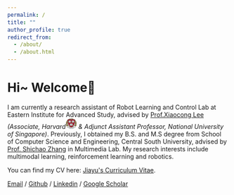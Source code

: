 ```yaml
---
permalink: /
title: ""
author_profile: true
redirect_from: 
  - /about/
  - /about.html
---
```


# Hi~ Welcome👋

I am currently a research assistant of Robot Learning and Control Lab at Eastern Institute for Advanced Study, advised by [Prof.Xiaocong Lee](https://www.xiaocongli.top) *(Associate, Harvard<img src="../images/Harvard_logo.png" alt="school logo" width=25> & Adjunct Assistant Professor, National University of Singapore)*. Previously, I obtained my B.S. and M.S degree from School of Computer Science and Engineering, Central South University, advised by [Prof. Shichao Zhang](http://zhangdmlab.com/zsc/) in Multimedia Lab. My research interests include multimodal learning, reinforcement learning and robotics.
 
You can find my CV here: [Jiayu's Curriculum Vitae](../_pages/CV_SJY.pdf).
 
[Email](mailto:jiayusong16@gmail.com) / [Github](https://github.com/Mario0716) / [Linkedin](https://www.linkedin.com/in/jiayusong1999) / [Google Scholar](https://scholar.google.com.hk/citations?user=4qXmEAQAAAAJ&hl=zh-CN)
